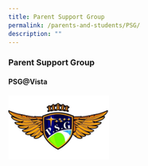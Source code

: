 ```yaml
---
title: Parent Support Group
permalink: /parents-and-students/PSG/
description: ""
---
```

### Parent Support Group 

#### PSG@Vista

<img src="/images/PSG%20Logo.jpg" 
     style="width:40%" align = left>